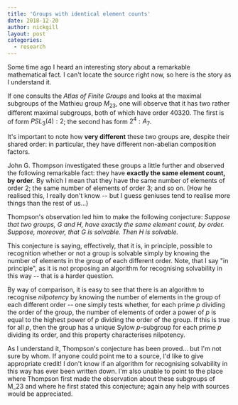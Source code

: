 ```yaml
---
title: 'Groups with identical element counts'
date: 2018-12-20
author: nickgill
layout: post
categories:
  - research
---
```


<script type="text/x-mathjax-config">
    MathJax.Hub.Config({
      tex2jax: {
        skipTags: ['script', 'noscript', 'style', 'textarea', 'pre'],
        inlineMath: [['$','$']]
      }
    });
  </script>
  <script src="https://cdn.mathjax.org/mathjax/latest/MathJax.js?config=TeX-AMS-MML_HTMLorMML" type="text/javascript"></script>


Some time ago I heard an interesting story about a remarkable mathematical fact. I can't locate the source right now, so here is the story as I understand it.

If one consults the *Atlas of Finite Groups* and looks at the maximal subgroups of the Mathieu group $M_23$, one will observe that it has two rather different maximal subgroups, both of which have order 40320. The first is of form $PSL_3(4):2$; the second has form $2^4:A_7$.

It's important to note how **very different** these two groups are, despite their shared order: in particular, they have different non-abelian composition factors.

John G. Thompson investigated these groups a little further and observed the following remarkable fact: they have **exactly the same element count, by order**. By which I mean that they have the same number of elements of order 2; the same number of elements of order 3; and so on. (How he realised this, I really don't know -- but I guess geniuses tend to realise more things than the rest of us...)

Thompson's observation led him to make the following conjecture: *Suppose that two groups, G and H, have exactly the same element count, by order. Suppose, moreover, that G is solvable. Then H is solvable.*

This conjecture is saying, effectively, that it is, in principle, possible to recognition whether or not a group is solvable simply by knowing the number of elements in the group of each different order. Note, that I say "in principle", as it is not proposing an algorithm for recognising solvability in this way -- that is a harder question.

By way of comparison, it is easy to see that there is an algorithm to recognise *nilpotency* by knowing the number of elements in the group of each different order -- one simply tests whether, for each prime *p* dividing the order of the group, the number of elements of order a power of *p* is equal to the highest power of *p* dividing the order of the group. If this is true for all *p*, then the group has a unique Sylow *p*-subgroup for each prime *p* dividing its order, and this property characterises nilpotency.

As I understand it, Thompson's conjecture has been proved... but I'm not sure by whom. If anyone could point me to a source, I'd like to give appropriate credit! I don't know if an algorithm for recognising solvability in this way has ever been written down. I'm also unable to point to the place where Thompson first made the observation about these subgroups of M_23 and where he first stated this conjecture; again any help with sources would be appreciated.

